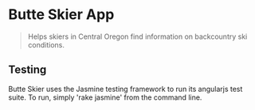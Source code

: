 # Butte Skier App

> Helps skiers in Central Oregon find information on backcountry ski conditions.

## Testing

Butte Skier uses the Jasmine testing framework to run its angularjs test suite. To run, simply 'rake jasmine' from the command line.